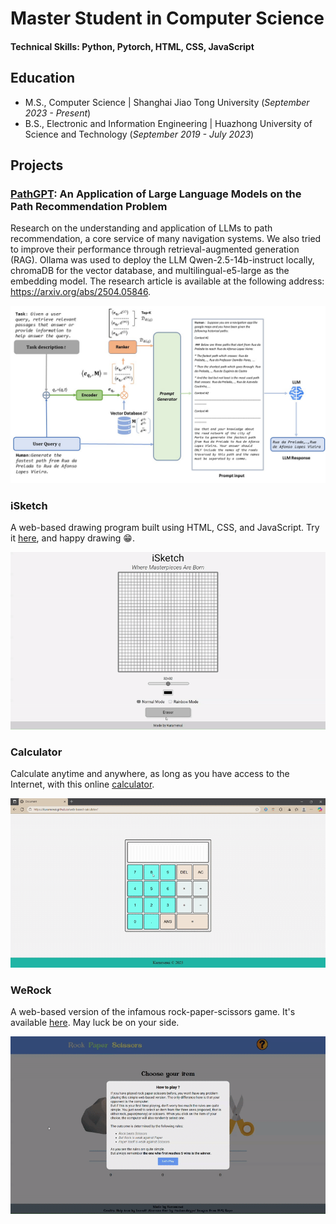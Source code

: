 # Master Student in Computer Science

#### Technical Skills: Python, Pytorch,  HTML, CSS, JavaScript 

## Education
- M.S., Computer Science | Shanghai Jiao Tong University (_September 2023 - Present_)
- B.S., Electronic and Information Engineering | Huazhong University of Science and Technology  (_September 2019 - July 2023_)

## Projects
### [PathGPT](https://arxiv.org/abs/2504.05846): An Application of Large Language Models on the Path Recommendation Problem
Research on the understanding and application of LLMs to path recommendation, a core service of many navigation systems. We also tried to improve their performance through retrieval-augmented generation (RAG). Ollama was used to deploy the LLM Qwen-2.5-14b-instruct locally, chromaDB for the vector database, and multilingual-e5-large as the embedding model. The research article is available at the following address: https://arxiv.org/abs/2504.05846.

![pathgpt](/assets/img/pathgpt_framework.jpg)

### iSketch
A web-based drawing program built using HTML, CSS, and JavaScript. Try it [here](https://kuramenai.github.io/MySketchpad/), and happy drawing 😁.

![iSketch](/assets/img/iSketch.gif)

### Calculator
Calculate anytime and anywhere, as long as you have access to the Internet, with this online [calculator](https://kuramenai.github.io/web-based-calculator/).

![Calculator](/assets/img/calculator.gif)

### WeRock
A web-based version of the infamous rock-paper-scissors game. It's available [here](https://kuramenai.github.io/rock-paper-scissors/). May luck be on your side.

![WeRock](/assets/img/weRock.gif)








